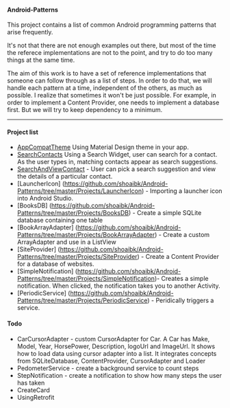 #### Android-Patterns
This project contains a list of common Android programming patterns that arise frequently. 

It's not that there are not enough examples out there, but most of the time the referece implementations are not to the point, and try to do too many things at the same time.

The aim of this work is to have a set of reference implementations that someone can follow through as a list of steps. In order to do that, we will handle each pattern at a time, independent of the others, as much as possible. I realize that sometimes it won't be just possible. For example, in order to implement a Content Provider, one needs to implement a database first. But we will try to keep dependency to a minimum.
___

#### Project list
- [AppCompatTheme](https://github.com/shoaibk/Android-Patterns/tree/master/Projects/AppCompatTheme) Using Material Design theme in your app.
- [SearchContacts](https://github.com/shoaibk/Android-Patterns/tree/master/Projects/SearchContacts) Using a Search Widget, user can search for a contact. As the user types in, matching contacts appear as search suggestions.
- [SearchAndViewContact](https://github.com/shoaibk/Android-Patterns/tree/master/Projects/SearchAndViewContact) - User can pick a search suggestion and view the details of a particular contact.
- [LauncherIcon] (https://github.com/shoaibk/Android-Patterns/tree/master/Projects/LauncherIcon) - Importing a launcher icon into Android Studio.
- [BooksDB] (https://github.com/shoaibk/Android-Patterns/tree/master/Projects/BooksDB) - Create a simple SQLite database containing one table
- [BookArrayAdapter] (https://github.com/shoaibk/Android-Patterns/tree/master/Projects/BookArrayAdapter) - Create a custom ArrayAdapter and use in a ListView
- [SiteProvider] (https://github.com/shoaibk/Android-Patterns/tree/master/Projects/SiteProvider) - Create a Content Provider for a database of websites.
- [SimpleNotification] (https://github.com/shoaibk/Android-Patterns/tree/master/Projects/SimpleNotification)- Creates a simple notification. When clicked, the notification takes you to another Activity.
- [PeriodicService] (https://github.com/shoaibk/Android-Patterns/tree/master/Projects/PeriodicService) - Peridically triggers a service.

#### Todo
- CarCursorAdapter - custom CursorAdapter for Car. A Car has Make, Model, Year, HorsePower, Description, logoUrl and ImageUrl. It shows how to load data using cursor adapter into a list. It integrates concepts from SQLiteDatabase, ContentProvider, CursorAdapter and Loader
- PedometerService - create a background service to count steps
- StepNotification - create a notification to show how many steps the user has taken
- CreateCard
- UsingRetrofit

